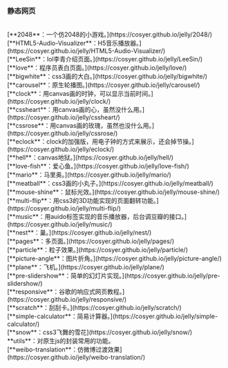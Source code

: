 ### 静态网页
<br>
[**2048**：一个仿2048的小游戏。](https://cosyer.github.io/jelly/2048/)<br>
[**HTML5-Audio-Visualizer**：H5音乐播放器。](https://cosyer.github.io/jelly/HTML5-Audio-Visualizer/)<br>
[**LeeSin**：lol李青介绍页面。](https://cosyer.github.io/jelly/LeeSin/)<br>
[**love**：程序员表白页面。](https://cosyer.github.io/jelly/love/)<br>
[**bigwhite**：css3画的大白。](https://cosyer.github.io/jelly/bigwhite/)<br>
[**carousel**：原生轮播图。](https://cosyer.github.io/jelly/carousel/)<br>
[**clock**：用canvas画的时钟，可以显示当前时间。](https://cosyer.github.io/jelly/clock/)<br>
[**cssheart**：用canvas画的心，虽然没什么用。](https://cosyer.github.io/jelly/cssheart/)<br>
[**cssrose**：用canvas画的玫瑰，虽然也没什么用。](https://cosyer.github.io/jelly/cssrose/)<br>
[**eclock**：clock的加强版，用电子钟的方式来展示，还会掉节操。](https://cosyer.github.io/jelly/eclock/)<br>
[**hell**：canvas地狱。](https://cosyer.github.io/jelly/hell/)<br>
[**love-fish**：爱心鱼。](https://cosyer.github.io/jelly/love-fish/)<br>
[**mario**：马里奥。](https://cosyer.github.io/jelly/mario/)<br>
[**meatball**：css3画的小丸子。](https://cosyer.github.io/jelly/meatball/)<br>
[**mouse-shine**：鼠标光效。](https://cosyer.github.io/jelly/mouse-shine/)<br>
[**multi-flip**：用css3的3D功能实现的页面翻转功能。](https://cosyer.github.io/jelly/multi-flip/)<br>
[**music**：用auido标签实现的音乐播放器，后台调豆瓣的接口。](https://cosyer.github.io/jelly/music/)<br>
[**nest**：巢。](https://cosyer.github.io/jelly/nest/)<br>
[**pages**：多页面。](https://cosyer.github.io/jelly/pages/)<br>
[**particle**：粒子效果。](https://cosyer.github.io/jelly/particle/)<br>
[**picture-angle**：图片折角。](https://cosyer.github.io/jelly/picture-angle/)<br>
[**plane**：飞机。](https://cosyer.github.io/jelly/plane/)<br>
[**pre-slidershow**：简单的幻灯片实现。](https://cosyer.github.io/jelly/pre-slidershow/)<br>
[**responsive**：谷歌的响应式网页教程。](https://cosyer.github.io/jelly/responsive/)<br>
[**scratch**：刮刮卡。](https://cosyer.github.io/jelly/scratch/)<br>
[**simple-calculator**：简易计算器。](https://cosyer.github.io/jelly/simple-calculator/)<br>
[**snow**：css3飞舞的雪花](https://cosyer.github.io/jelly/snow/)<br>
**utils**：对原生js的封装常用的功能。<br>
[**weibo-translation**：仿微博过渡效果](https://cosyer.github.io/jelly/weibo-translation/)<br>

